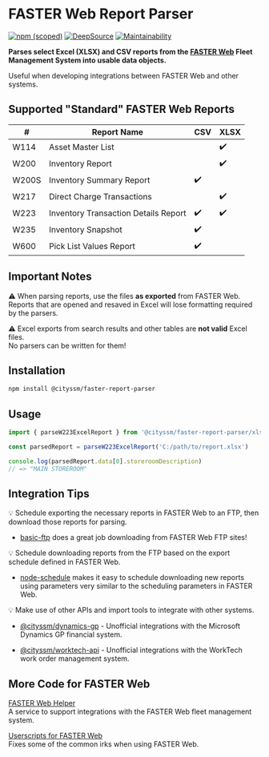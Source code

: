 # FASTER Web Report Parser

[![npm (scoped)](https://img.shields.io/npm/v/%40cityssm/faster-report-parser)](https://www.npmjs.com/package/@cityssm/faster-report-parser)
[![DeepSource](https://app.deepsource.com/gh/cityssm/node-faster-report-parser.svg/?label=active+issues&show_trend=true&token=rD0jxkWVmFU_1JBnPdo6HdKI)](https://app.deepsource.com/gh/cityssm/node-faster-report-parser/)
[![Maintainability](https://api.codeclimate.com/v1/badges/6e4f094e9e2473b3463b/maintainability)](https://codeclimate.com/github/cityssm/node-faster-report-parser/maintainability)

**Parses select Excel (XLSX) and CSV reports from the
[FASTER Web](https://fasterasset.com/products/fleet-management-software/) Fleet Management System
into usable data objects.**

Useful when developing integrations between FASTER Web and other systems.

## Supported "Standard" FASTER Web Reports

| #     | Report Name                          | CSV | XLSX |
| ----- | ------------------------------------ | --- | ---- |
| W114  | Asset Master List                    |     | ✔️   |
| W200  | Inventory Report                     |     | ✔️   |
| W200S | Inventory Summary Report             | ✔️  |      |
| W217  | Direct Charge Transactions           |     | ✔️   |
| W223  | Inventory Transaction Details Report | ✔️  | ✔️   |
| W235  | Inventory Snapshot                   | ✔️  |      |
| W600  | Pick List Values Report              | ✔️  |      |

## Important Notes

⚠️ When parsing reports, use the files **as exported** from FASTER Web.<br />
Reports that are opened and resaved in Excel will lose formatting required by the parsers.

⚠️ Excel exports from search results and other tables are **not valid** Excel files.<br />
No parsers can be written for them!

## Installation

```sh
npm install @cityssm/faster-report-parser
```

## Usage

```javascript
import { parseW223ExcelReport } from '@cityssm/faster-report-parser/xlsx'

const parsedReport = parseW223ExcelReport('C:/path/to/report.xlsx')

console.log(parsedReport.data[0].storeroomDescription)
// => "MAIN STOREROOM"
```

## Integration Tips

💡 Schedule exporting the necessary reports in FASTER Web to an FTP, then download those reports for parsing.

- [basic-ftp](https://www.npmjs.com/package/basic-ftp) does a great job downloading from FASTER Web FTP sites!

💡 Schedule downloading reports from the FTP based on the export schedule defined in FASTER Web.

- [node-schedule](https://www.npmjs.com/package/node-schedule) makes it easy to schedule downloading
  new reports using parameters very similar to the scheduling parameters in FASTER Web.

💡 Make use of other APIs and import tools to integrate with other systems.

- [@cityssm/dynamics-gp](https://www.npmjs.com/package/@cityssm/dynamics-gp) - Unofficial integrations with the Microsoft Dynamics GP financial system.

- [@cityssm/worktech-api](https://www.npmjs.com/package/@cityssm/worktech-api) - Unofficial integrations with the WorkTech work order management system.

## More Code for FASTER Web

[FASTER Web Helper](https://github.com/cityssm/faster-web-helper)<br />
A service to support integrations with the FASTER Web fleet management system.

[Userscripts for FASTER Web](https://cityssm.github.io/userscripts/#userscripts-for-faster-web)<br />
Fixes some of the common irks when using FASTER Web.
